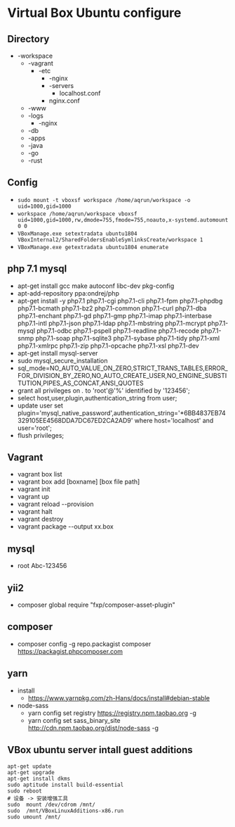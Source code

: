 # Virtual Box Ubuntu configure

## Directory

* -workspace                            
    * -vagrant
        * -etc
            * -nginx
            * -servers
                * localhost.conf
            * nginx.conf
    * -www
    * -logs
        * -nginx
    * -db
    * -apps
    * -java
    * -go
    * -rust

## Config

* `sudo mount -t vboxsf workspace /home/aqrun/workspace -o uid=1000,gid=1000`
* `workspace /home/aqrun/workspace vboxsf uid=1000,gid=1000,rw,dmode=755,fmode=755,noauto,x-systemd.automount 0 0`
* `VBoxManage.exe setextradata ubuntu1804 VBoxInternal2/SharedFoldersEnableSymlinksCreate/workspace 1`
* `VBoxManage.exe getextradata ubuntu1804 enumerate`

## php 7.1 mysql

* apt-get install gcc make autoconf libc-dev pkg-config
* apt-add-repository ppa:ondrej/php
* apt-get install -y php7.1 php7.1-cgi php7.1-cli  php7.1-fpm php7.1-phpdbg php7.1-bcmath php7.1-bz2 php7.1-common php7.1-curl php7.1-dba php7.1-enchant php7.1-gd php7.1-gmp php7.1-imap php7.1-interbase php7.1-intl php7.1-json php7.1-ldap php7.1-mbstring php7.1-mcrypt php7.1-mysql php7.1-odbc php7.1-pspell php7.1-readline php7.1-recode php7.1-snmp php7.1-soap php7.1-sqlite3 php7.1-sybase php7.1-tidy php7.1-xml php7.1-xmlrpc php7.1-zip php7.1-opcache php7.1-xsl php7.1-dev
* apt-get install mysql-server
* sudo mysql_secure_installation
* sql_mode=NO_AUTO_VALUE_ON_ZERO,STRICT_TRANS_TABLES,ERROR_FOR_DIVISION_BY_ZERO,NO_AUTO_CREATE_USER,NO_ENGINE_SUBSTITUTION,PIPES_AS_CONCAT,ANSI_QUOTES
* grant all privileges on *.* to 'root'@'%' identified by '123456';
* select host,user,plugin,authentication_string from user;
* update user set plugin='mysql_native_password',authentication_string='*6BB4837EB74329105EE4568DDA7DC67ED2CA2AD9' where host='localhost' and user='root';
* flush privileges; 

## Vagrant

* vagrant box list
* vagrant box add [boxname] [box file path]
* vagrant init
* vagrant up
* vagrant reload --provision
* vagrant halt
* vagrant destroy
* vagrant package --output xx.box

## mysql

* root Abc-123456

## yii2

* composer global require "fxp/composer-asset-plugin"

## composer

* composer config -g repo.packagist composer https://packagist.phpcomposer.com

## yarn

* install
    * https://www.yarnpkg.com/zh-Hans/docs/install#debian-stable
* node-sass
    * yarn config set registry https://registry.npm.taobao.org -g
    * yarn config set sass_binary_site http://cdn.npm.taobao.org/dist/node-sass -g

## VBox ubuntu server intall guest additions

```shell
apt-get update
apt-get upgrade
apt-get install dkms
sudo aptitude install build-essential
sudo reboot
# 设备 -> 安装增强工具
sudo  mount /dev/cdrom /mnt/
sudo  /mnt/VBoxLinuxAdditions-x86.run
sudo umount /mnt/
```
